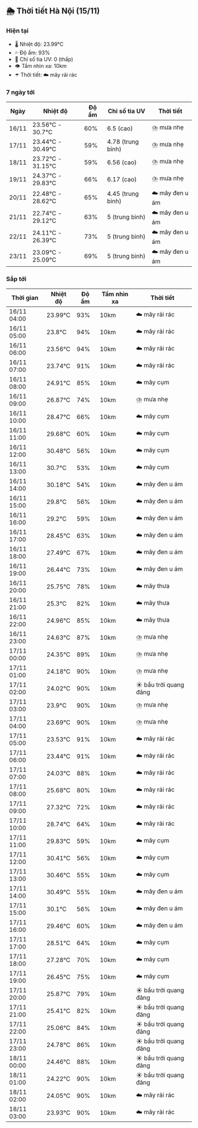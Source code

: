 ## 🌦️ Thời tiết Hà Nội (15/11)

### Hiện tại

- 🌡️ Nhiệt độ: 23.99℃
- 💦 Độ ẩm: 93%
- 🌟 Chỉ số tia UV: 0 (thấp)
- 👁️ Tầm nhìn xa: 10km
- ☂️ Thời tiết: ☁️ mây rải rác

### 7 ngày tới

| Ngày | Nhiệt độ | Độ ẩm | Chỉ số tia UV | Thời tiết |
| --- | --- | --- | --- | --- |
| 16/11 | 23.56℃ - 30.7℃ | 60% | 6.5 (cao) | ⛈️ mưa nhẹ |
| 17/11 | 23.44℃ - 30.49℃ | 59% | 4.78 (trung bình) | ⛈️ mưa nhẹ |
| 18/11 | 23.72℃ - 31.15℃ | 59% | 6.56 (cao) | ⛈️ mưa nhẹ |
| 19/11 | 24.37℃ - 29.83℃ | 66% | 6.17 (cao) | ⛈️ mưa nhẹ |
| 20/11 | 22.48℃ - 28.62℃ | 65% | 4.45 (trung bình) | ☁️ mây đen u ám |
| 21/11 | 22.74℃ - 29.12℃ | 63% | 5 (trung bình) | ☁️ mây đen u ám |
| 22/11 | 24.11℃ - 26.39℃ | 73% | 5 (trung bình) | ☁️ mây đen u ám |
| 23/11 | 23.09℃ - 25.09℃ | 69% | 5 (trung bình) | ☁️ mây đen u ám |

### Sắp tới

| Thời gian | Nhiệt độ | Độ ẩm | Tầm nhìn xa | Thời tiết |
| --- | --- | --- | --- | --- |
| 16/11 04:00 | 23.99℃ | 93% | 10km | ☁️ mây rải rác |
| 16/11 05:00 | 23.8℃ | 94% | 10km | ☁️ mây rải rác |
| 16/11 06:00 | 23.56℃ | 94% | 10km | ☁️ mây rải rác |
| 16/11 07:00 | 23.74℃ | 91% | 10km | ☁️ mây rải rác |
| 16/11 08:00 | 24.91℃ | 85% | 10km | ☁️ mây cụm |
| 16/11 09:00 | 26.87℃ | 74% | 10km | ⛈️ mưa nhẹ |
| 16/11 10:00 | 28.47℃ | 66% | 10km | ☁️ mây cụm |
| 16/11 11:00 | 29.68℃ | 60% | 10km | ☁️ mây cụm |
| 16/11 12:00 | 30.48℃ | 56% | 10km | ☁️ mây cụm |
| 16/11 13:00 | 30.7℃ | 53% | 10km | ☁️ mây cụm |
| 16/11 14:00 | 30.18℃ | 54% | 10km | ☁️ mây đen u ám |
| 16/11 15:00 | 29.8℃ | 56% | 10km | ☁️ mây đen u ám |
| 16/11 16:00 | 29.2℃ | 59% | 10km | ☁️ mây đen u ám |
| 16/11 17:00 | 28.45℃ | 63% | 10km | ☁️ mây đen u ám |
| 16/11 18:00 | 27.49℃ | 67% | 10km | ☁️ mây đen u ám |
| 16/11 19:00 | 26.44℃ | 73% | 10km | ☁️ mây đen u ám |
| 16/11 20:00 | 25.75℃ | 78% | 10km | ☁️ mây thưa |
| 16/11 21:00 | 25.3℃ | 82% | 10km | ☁️ mây thưa |
| 16/11 22:00 | 24.96℃ | 85% | 10km | ☁️ mây thưa |
| 16/11 23:00 | 24.63℃ | 87% | 10km | ⛈️ mưa nhẹ |
| 17/11 00:00 | 24.35℃ | 89% | 10km | ⛈️ mưa nhẹ |
| 17/11 01:00 | 24.18℃ | 90% | 10km | ⛈️ mưa nhẹ |
| 17/11 02:00 | 24.02℃ | 90% | 10km | ☀️ bầu trời quang đãng |
| 17/11 03:00 | 23.9℃ | 90% | 10km | ⛈️ mưa nhẹ |
| 17/11 04:00 | 23.69℃ | 90% | 10km | ⛈️ mưa nhẹ |
| 17/11 05:00 | 23.53℃ | 91% | 10km | ☁️ mây rải rác |
| 17/11 06:00 | 23.44℃ | 91% | 10km | ☁️ mây rải rác |
| 17/11 07:00 | 24.03℃ | 88% | 10km | ☁️ mây rải rác |
| 17/11 08:00 | 25.68℃ | 80% | 10km | ☁️ mây rải rác |
| 17/11 09:00 | 27.32℃ | 72% | 10km | ☁️ mây rải rác |
| 17/11 10:00 | 28.74℃ | 64% | 10km | ☁️ mây rải rác |
| 17/11 11:00 | 29.83℃ | 59% | 10km | ☁️ mây cụm |
| 17/11 12:00 | 30.41℃ | 56% | 10km | ☁️ mây cụm |
| 17/11 13:00 | 30.46℃ | 55% | 10km | ☁️ mây cụm |
| 17/11 14:00 | 30.49℃ | 55% | 10km | ☁️ mây đen u ám |
| 17/11 15:00 | 30.1℃ | 56% | 10km | ☁️ mây đen u ám |
| 17/11 16:00 | 29.46℃ | 60% | 10km | ☁️ mây đen u ám |
| 17/11 17:00 | 28.51℃ | 64% | 10km | ☁️ mây cụm |
| 17/11 18:00 | 27.28℃ | 70% | 10km | ☁️ mây cụm |
| 17/11 19:00 | 26.45℃ | 75% | 10km | ☁️ mây cụm |
| 17/11 20:00 | 25.87℃ | 79% | 10km | ☀️ bầu trời quang đãng |
| 17/11 21:00 | 25.41℃ | 82% | 10km | ☀️ bầu trời quang đãng |
| 17/11 22:00 | 25.06℃ | 84% | 10km | ☀️ bầu trời quang đãng |
| 17/11 23:00 | 24.78℃ | 86% | 10km | ☀️ bầu trời quang đãng |
| 18/11 00:00 | 24.46℃ | 88% | 10km | ☀️ bầu trời quang đãng |
| 18/11 01:00 | 24.22℃ | 90% | 10km | ☀️ bầu trời quang đãng |
| 18/11 02:00 | 24.05℃ | 90% | 10km | ☁️ mây rải rác |
| 18/11 03:00 | 23.93℃ | 90% | 10km | ☁️ mây rải rác |
